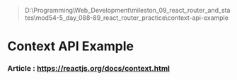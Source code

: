 > D:\Programming\Web_Development\mileston_09_react_router_and_states\mod54-5_day_088-89_react_router_practice\context-api-example

# Context API Example

### Article : https://reactjs.org/docs/context.html